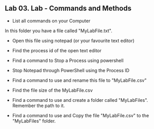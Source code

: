 ## Lab 03. Lab - Commands and Methods

- List all commands on your Computer

In this folder you have a file called "MyLabFile.txt".

- Open this file using notepad (or your favourite text editor)
- Find the process id of the open text editor
- Find a command to Stop a Process using powershell
- Stop Notepad through PowerShell using the Process ID

- Find a command to use and rename this file to "MyLabFile.csv"
- Find the file size of the MyLabFile.csv
- Find a command to use and create a folder called "MyLabFiles". Remember the path to it.
- Find a command to use and Copy the file "MyLabFile.csv" to the "MyLabFiles" folder.
